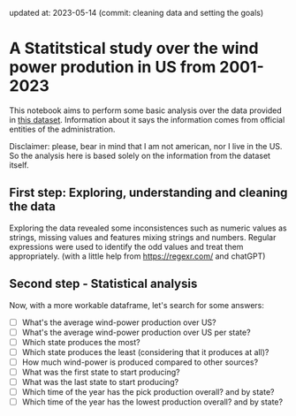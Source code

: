 updated at: 2023-05-14 (commit: cleaning data and setting the goals)
# A Statitstical study over the wind power prodution in US from 2001-2023

This notebook aims to perform some basic analysis over the data provided in [this dataset](https://www.kaggle.com/datasets/henriupton/wind-power-production-us-2001-2023). Information about it says the information comes from official entities of the administration.

Disclaimer: please, bear in mind that I am not american, nor I live in the US. So the analysis here is based solely on the information from the dataset itself. 

## First step: Exploring, understanding and cleaning the data

Exploring the data revealed some inconsistences such as numeric values as strings, missing values and features mixing strings and numbers. Regular expressions were used to identify the odd values and treat them appropriately. (with a little help from https://regexr.com/ and chatGPT)
 
## Second step - Statistical analysis

Now, with a more workable dataframe, let's search for some answers:

- [ ] What's the average wind-power production over US?
- [ ] What's the average wind-power production over US per state?
- [ ] Which state produces the most?
- [ ] Which state produces the least (considering that it produces at all)?
- [ ] How much wind-power is produced compared to other sources?
- [ ] What was the first state to start producing?
- [ ] What was the last state to start producing?
- [ ] Which time of the year has the pick production overall? and by state?
- [ ] Which time of the year has the lowest production overall? and by state?
